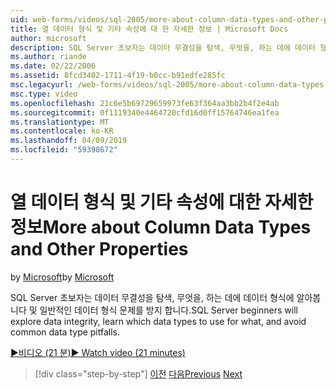 ```yaml
---
uid: web-forms/videos/sql-2005/more-about-column-data-types-and-other-properties
title: 열 데이터 형식 및 기타 속성에 대 한 자세한 정보 | Microsoft Docs
author: microsoft
description: SQL Server 초보자는 데이터 무결성을 탐색, 무엇을, 하는 데에 데이터 형식에 알아봅니다 및 일반적인 데이터 형식 문제를 방지 합니다.
ms.author: riande
ms.date: 02/22/2006
ms.assetid: 8fcd3402-1711-4f19-b0cc-b91edfe285fc
msc.legacyurl: /web-forms/videos/sql-2005/more-about-column-data-types-and-other-properties
msc.type: video
ms.openlocfilehash: 21c6e5b69729659973fe63f364aa3bb2b4f2e4ab
ms.sourcegitcommit: 0f1119340e4464720cfd16d0ff15764746ea1fea
ms.translationtype: MT
ms.contentlocale: ko-KR
ms.lasthandoff: 04/09/2019
ms.locfileid: "59398672"
---
```

# <a name="more-about-column-data-types-and-other-properties"></a><span data-ttu-id="98704-103">열 데이터 형식 및 기타 속성에 대한 자세한 정보</span><span class="sxs-lookup"><span data-stu-id="98704-103">More about Column Data Types and Other Properties</span></span>

<span data-ttu-id="98704-104">by [Microsoft](https://github.com/microsoft)</span><span class="sxs-lookup"><span data-stu-id="98704-104">by [Microsoft](https://github.com/microsoft)</span></span>

<span data-ttu-id="98704-105">SQL Server 초보자는 데이터 무결성을 탐색, 무엇을, 하는 데에 데이터 형식에 알아봅니다 및 일반적인 데이터 형식 문제를 방지 합니다.</span><span class="sxs-lookup"><span data-stu-id="98704-105">SQL Server beginners will explore data integrity, learn which data types to use for what, and avoid common data type pitfalls.</span></span>

[<span data-ttu-id="98704-106">&#9654;비디오 (21 분)</span><span class="sxs-lookup"><span data-stu-id="98704-106">&#9654; Watch video (21 minutes)</span></span>](https://channel9.msdn.com/Blogs/ASP-NET-Site-Videos/more-about-column-data-types-and-other-properties)

> [!div class="step-by-step"]
> <span data-ttu-id="98704-107">[이전](understanding-database-tables-and-records.md)
> [다음](designing-relational-database-tables.md)</span><span class="sxs-lookup"><span data-stu-id="98704-107">[Previous](understanding-database-tables-and-records.md)
[Next](designing-relational-database-tables.md)</span></span>
